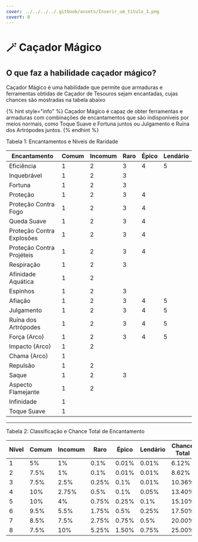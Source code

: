 ```yaml
---
cover: ../../../../.gitbook/assets/Inserir_um_titulo_3.png
coverY: 0
---
```


# 🪄 Caçador Mágico

## O que faz a habilidade caçador mágico?

Caçador Mágico é uma habilidade que permite que armaduras e ferramentas obtidas de Caçador de Tesouros sejam encantadas, cujas chances são mostradas na tabela abaixo

{% hint style="info" %}
Caçador Mágico é capaz de obter ferramentas e armaduras com combinações de encantamentos que são indisponíveis por meios normais, como Toque Suave e Fortuna juntos ou Julgamento e Ruína dos Artrópodes juntos.
{% endhint %}

Tabela 1: Encantamentos e Níveis de Raridade

| Encantamento              | Comum | Incomum | Raro | Épico | Lendário |
| ------------------------- | ----- | ------- | ---- | ----- | -------- |
| Eficiência                | 1     | 2       | 3    | 4     | 5        |
| Inquebrável               | 1     | 2       | 3    |       |          |
| Fortuna                   | 1     | 2       | 3    |       |          |
| Proteção                  | 1     | 2       | 3    | 4     |          |
| Proteção Contra Fogo      | 1     | 2       | 3    | 4     |          |
| Queda Suave               | 1     | 2       | 3    | 4     |          |
| Proteção Contra Explosões | 1     | 2       | 3    | 4     |          |
| Proteção Contra Projéteis | 1     | 2       | 3    | 4     |          |
| Respiração                | 1     | 2       | 3    |       |          |
| Afinidade Aquática        | 1     | 2       |      |       |          |
| Espinhos                  | 1     | 2       | 3    |       |          |
| Afiação                   | 1     | 2       | 3    | 4     | 5        |
| Julgamento                | 1     | 2       | 3    | 4     | 5        |
| Ruína dos Artrópodes      | 1     | 2       | 3    | 4     | 5        |
| Força (Arco)              | 1     | 2       | 3    | 4     | 5        |
| Impacto (Arco)            | 1     | 2       |      |       |          |
| Chama (Arco)              | 1     |         |      |       |          |
| Repulsão                  | 1     | 2       |      |       |          |
| Saque                     | 1     | 2       | 3    |       |          |
| Aspecto Flamejante        | 1     | 2       |      |       |          |
| Infinidade                | 1     |         |      |       |          |
| Toque Suave               | 1     |         |      |       |          |

***

Tabela 2: Classificação e Chance Total de Encantamento

| Nível |  Comum |  Incomum |  Raro |  Épico |  Lendário | Chance Total |
| ----- | ------ | -------- | ----- | ------ | --------- | ------------ |
| 1     | 5%     | 1%       | 0.1%  | 0.01%  | 0.01%     | 6.12%        |
| 2     | 7.5%   | 1%       | 0.1%  | 0.01%  | 0.01%     | 8.62%        |
| 3     | 7.5%   | 2.5%     | 0.25% | 0.1%   | 0.01%     | 10.36%       |
| 4     | 10%    | 2.75%    | 0.5%  | 0.1%   | 0.05%     | 13.40%       |
| 5     | 10%    | 4%       | 0.75% | 0.25%  | 0.1%      | 15.10%       |
| 6     | 9.5%   | 5.5%     | 1.75% | 0.5%   | 0.25%     | 17.50%       |
| 7     | 8.5%   | 7.5%     | 2.75% | 0.75%  | 0.5%      | 20.00%       |
| 8     | 7.5%   | 10%      | 5.25% | 1.50%  | 0.75%     | 25.00%       |

